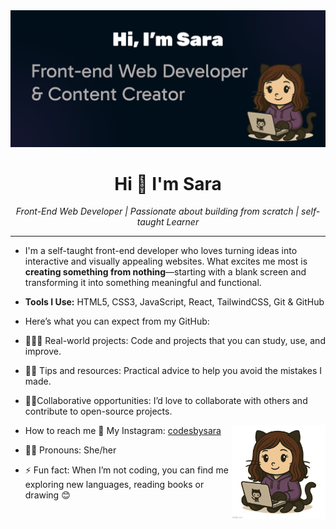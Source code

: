 <img src="My-banner.png" alt="banner that says: Hi, I’m Sara - Front-end Web Developer & Content Creator">
<h1 align="center">Hi  👋 I'm Sara</h1>

 <p align="center">
  <em>Front-End Web Developer | Passionate about building from scratch | self-taught Learner</em>
</p>

---
  
- I'm a self-taught front-end developer who loves turning ideas into interactive and visually appealing websites. What excites me most is **creating something from nothing**—starting with a blank screen and transforming it into something meaningful and functional.
  
- **Tools I Use:** HTML5, CSS3, JavaScript, React, TailwindCSS, Git & GitHub 
  
- Here’s what you can expect from my GitHub:
- 👩🏻‍💻 Real-world projects: Code and projects that you can study, use, and improve.
- 📕🔗 Tips and resources: Practical advice to help you avoid the mistakes I made.
- 🚀🤝Collaborative opportunities: I’d love to collaborate with others and contribute to open-source projects.

<img align="right" width="150" height="150" src="octosara_toggle_hoodie.gif" alt="My Octocat">

- How to reach me
🔗 My Instagram: [codesbysara](https://www.instagram.com/codesbysara/?theme=dark)


- 👩🏻 Pronouns: She/her
  
- ⚡ Fun fact: When I’m not coding, you can find me exploring new languages, reading books or drawing 😊


